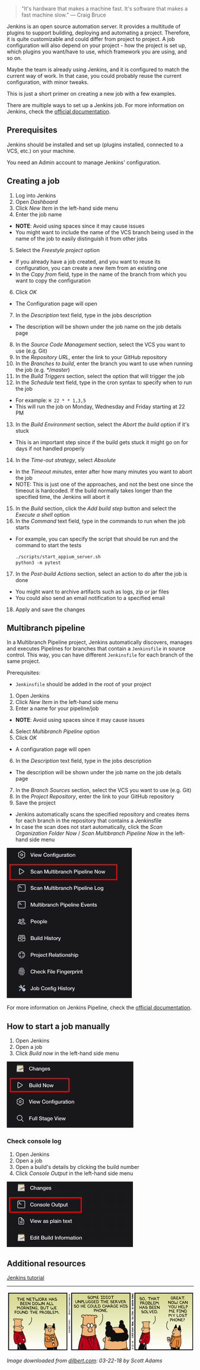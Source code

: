 > "It's hardware that makes a machine fast.  It's software that makes a fast machine slow." — Craig Bruce

Jenkins is an open source automation server. It provides a multitude of plugins to support building, deploying and automating a project.
Therefore, it is quite customizable and could differ from project to project.
A job configuration will also depend on your project - how the project is set up, which plugins you want/have to use, which framework you are using, and so on.

Maybe the team is already using Jenkins, and it is configured to match the current way of work. In that case, you could probably reuse the current configuration, with minor tweaks.

This is just a short primer on creating a new job with a few examples.

There are multiple ways to set up a Jenkins job.
For more information on Jenkins, check the [official documentation](https://www.jenkins.io/doc/book/getting-started/).

## Prerequisites

Jenkins should be installed and set up (plugins installed, connected to a VCS, etc.) on your machine.

You need an Admin account to manage Jenkins' configuration.


## Creating a job

1. Log into Jenkins
2. Open _Dashboard_
3. Click _New Item_ in the left-hand side menu
4. Enter the job name
 - **NOTE**: Avoid using spaces since it may cause issues
 - You might want to include the name of the VCS branch being used in the name of the job to easily distinguish it from other jobs

5. Select the _Freestyle project_ option
 - If you already have a job created, and you want to reuse its configuration, you can create a new item from an existing one
 - In the _Copy from_ field, type in the name of the branch from which you want to copy the configuration

6. Click _OK_
 - The Configuration page will open

7. In the _Description_ text field, type in the jobs description
 - The description will be shown under the job name on the job details page

8. In the _Source Code Management_ section, select the VCS you want to use (e.g. Git)
9. In the _Repository URL_, enter the link to your GitHub repository 
10. In the _Branches to build_, enter the branch you want to use when running the job (e.g. _*/master_)
11. In the _Build Triggers_ section, select the option that will trigger the job 
12. In the _Schedule_ text field, type in the cron syntax to specify when to run the job
 - For example: `H 22 * * 1,3,5`
 - This will run the job on Monday, Wednesday and Friday starting at 22 PM 

13. In the _Build Environment_ section, select the _Abort the build_ option if it's stuck
 - This is an important step since if the build gets stuck it might go on for days if not handled properly

14. In the _Time-out strategy_, select _Absolute_
 - In the _Timeout minutes_, enter after how many minutes you want to abort the job
 - NOTE: This is just one of the approaches, and not the best one since the timeout is hardcoded. If the build normally takes longer than the specified time, the Jenkins will abort it

15. In the _Build_ section, click the _Add build step_ button and select the _Execute a shell_ option
16. In the _Command_ text field, type in the commands to run when the job starts
 - For example, you can specify the script that should be run and the command to start the tests

    ```
    ./scripts/start_appium_server.sh
    python3 -m pytest
    ```

17. In the _Post-build Actions_ section, select an action to do after the job is done
 - You might want to archive artifacts such as logs, zip or jar files
 - You could also send an email notification to a specified email

18. Apply and save the changes


## Multibranch pipeline

In a Multibranch Pipeline project, Jenkins automatically discovers, manages and executes Pipelines for branches that contain a `Jenkinsfile` in source control.
This way, you can have different `Jenkinsfile` for each branch of the same project.

Prerequisites:

- `Jenkinsfile` should be added in the root of your project

1. Open Jenkins
2. Click _New Item_ in the left-hand side menu
3. Enter a name for your pipeline/job
 - **NOTE**: Avoid using spaces since it may cause issues
4. Select _Multibranch Pipeline_ option 
5. Click _OK_
 - A configuration page will open
6. In the _Description_ text field, type in the jobs description
 - The description will be shown under the job name on the job details page
7. In the _Branch Sources_ section, select the VCS you want to use (e.g. Git)
8. In the _Project Repository_, enter the link to your GitHub repository 
9. Save the project
 - Jenkins automatically scans the specified repository and creates items for each branch in the repository that contains a Jenkinsfile
 - In case the scan does not start automatically, click the _Scan Organization Folder Now_ / _Scan Multibranch Pipeline Now_ in the left-hand side menu

![jenkins_scan_multibranch_pipeline.png](/img/jenkins_scan_multibranch_pipeline.png)

For more information on Jenkins Pipeline, check the [official documentation](https://www.jenkins.io/doc/book/pipeline/).


## How to start a job manually

1. Open Jenkins
2. Open a job
3. Click _Build now_ in the left-hand side menu

![jenkins_build_now.png](/img/jenkins_build_now.png)

### Check console log

1. Open Jenkins
2. Open a job
3. Open a build's details by clicking the build number
4. Click _Console Output_ in the left-hand side menu

![jenkins_console_output.png](/img/jenkins_console_output.png)


## Additional resources

[Jenkins tutorial](https://www.youtube.com/watch?v=89yWXXIOisk&list=PLhW3qG5bs-L_ZCOA4zNPSoGbnVQ-rp_dG&ab_channel=AutomationStepbyStep)


---

![dilbert_automation_jenkins_jobs.png](/img/dilbert_automation_jenkins_jobs.png)

*Image downloaded from [dilbert.com](https://dilbert.com/strip/2018-03-22): 03-22-18 by Scott Adams*
